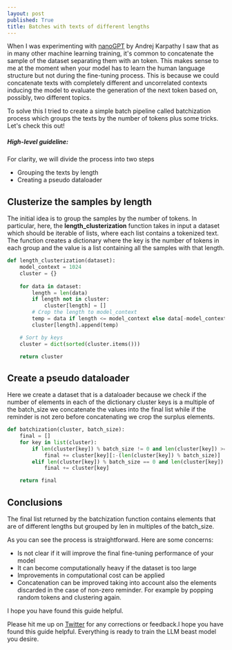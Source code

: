 ```yaml
---
layout: post
published: True
title: Batches with texts of different lengths
---
```


When I was experimenting with [nanoGPT](https://github.com/karpathy/nanoGPT) by Andrej Karpathy I saw that as in many other machine learning training, it's common to concatenate the sample of the dataset separating them with an <end-of-sequence> token. This makes sense to me at the moment when your model has to learn the human language structure but not during the fine-tuning process. This is because we could concatenate texts with completely different and uncorrelated contexts inducing the model to evaluate the generation of the next token based on, possibly, two different topics.

To solve this I tried to create a simple batch pipeline called batchization process which groups the texts by the number of tokens plus some tricks.
Let's check this out!

##### High-level guideline:
For clarity, we will divide the process into two steps
- Grouping the texts by length
- Creating a pseudo dataloader

<!--more-->

## Clusterize the samples by length

The initial idea is to group the samples by the number of tokens.
In particular, here, the __length_clusterization__ function takes in input a dataset which should be iterable of lists, where each list contains a tokenized text.
The function creates a dictionary where the key is the number of tokens in each group and the value is a list containing all the samples with that length.

```python
def length_clusterization(dataset):
    model_context = 1024
    cluster = {}
    
    for data in dataset:
        length = len(data)
        if length not in cluster:
            cluster[length] = []
        # Crop the length to model_context
        temp = data if length <= model_context else data[-model_context:]
        cluster[length].append(temp)

    # Sort by keys
    cluster = dict(sorted(cluster.items()))

    return cluster
```

## Create a pseudo dataloader

Here we create a dataset that is a dataloader because we check if the number of elements in each of the dictionary cluster keys is a multiple of the batch_size
we concatenate the values into the final list while if the reminder is not zero before concatenating we crop the surplus elements.

```python
def batchization(cluster, batch_size):
    final = []
    for key in list(cluster):
        if len(cluster[key]) % batch_size != 0 and len(cluster[key]) >= batch_size:
            final += cluster[key][:-(len(cluster[key]) % batch_size)]
        elif len(cluster[key]) % batch_size == 0 and len(cluster[key]) >= batch_size:
            final += cluster[key]

    return final
```

## Conclusions
The final list returned by the batchization function contains elements that are of different lengths but grouped by len in multiples of the batch_size.

As you can see the process is straightforward.
Here are some concerns:
- Is not clear if it will improve the final fine-tuning performance of your model
- It can become computationally heavy if the dataset is too large
- Improvements in computational cost can be applied
- Concatenation can be improved taking into account also the elements discarded in the case of non-zero reminder. For example by popping random tokens and clustering again.

I hope you have found this guide helpful. 

Please hit me up on <a href="https://twitter.com/Valeman100">Twitter</a> for any corrections or feedback.I hope you have found this guide helpful. 
Everything is ready to train the LLM beast model you desire.
